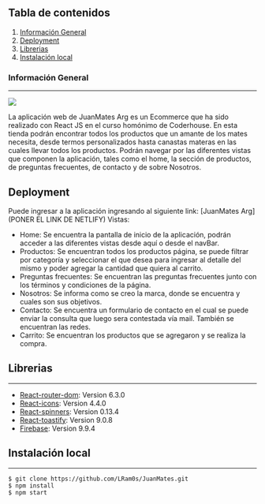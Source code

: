 ## Tabla de contenidos

1. [Información General](#Información_General)
2. [Deployment](#Deployment)
3. [Librerias](#Librerias)
4. [Instalación local](#Instalación_local)

### Información General

---

![](https://res.cloudinary.com/dpsc3qokx/image/upload/v1661265187/JuanMates/logo_k35yk0.png)

La aplicación web de JuanMates Arg es un Ecommerce que ha sido realizado con React JS en el curso homónimo de Coderhouse.
En esta tienda podrán encontrar todos los productos que un amante de los mates necesita, desde termos personalizados hasta canastas materas en las cuales llevar todos los productos. Podrán navegar por las diferentes vistas que componen la aplicación, tales como el home, la sección de productos, de preguntas frecuentes, de contacto y de sobre Nosotros.

## Deployment

Puede ingresar a la aplicación ingresando al siguiente link:
[JuanMates Arg](PONER EL LINK DE NETLIFY)
Vistas:

- Home: Se encuentra la pantalla de inicio de la aplicación, podrán acceder a las diferentes vistas desde aquí o desde el navBar.
- Productos: Se encuentran todos los productos página, se puede filtrar por categoría y seleccionar el que desea para ingresar al detalle del mismo y poder agregar la cantidad que quiera al carrito.
- Preguntas frecuentes: Se encuentran las preguntas frecuentes junto con los términos y condiciones de la página.
- Nosotros: Se informa como se creo la marca, donde se encuentra y cuales son sus objetivos.
- Contacto: Se encuentra un formulario de contacto en el cual se puede enviar la consulta que luego sera contestada vía mail. También se encuentran las redes.
- Carrito: Se encuentran los productos que se agregaron y se realiza la compra.

## Librerias

---

- [React-router-dom](https://github.com/remix-run/react-router#readme): Version 6.3.0
- [React-icons](https://react-icons.github.io/react-icons/): Version 4.4.0
- [React-spinners](https://www.davidhu.io/react-spinners/): Version 0.13.4
- [React-toastify](https://fkhadra.github.io/react-toastify/introduction/): Version 9.0.8
- [Firebase](https://firebase.google.com/): Version 9.9.4

## Instalación local

---

```
$ git clone https://github.com/LRam0s/JuanMates.git
$ npm install
$ npm start
```

